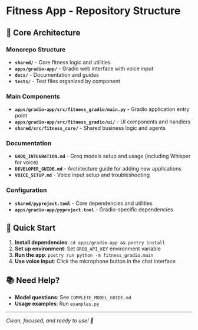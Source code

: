# Fitness App - Repository Structure

## 📁 Core Architecture

### Monorepo Structure
- **`shared/`** - Core fitness logic and utilities
- **`apps/gradio-app/`** - Gradio web interface with voice input
- **`docs/`** - Documentation and guides
- **`tests/`** - Test files organized by component

### Main Components
- **`apps/gradio-app/src/fitness_gradio/main.py`** - Gradio application entry point
- **`apps/gradio-app/src/fitness_gradio/ui/`** - UI components and handlers
- **`shared/src/fitness_core/`** - Shared business logic and agents

### Documentation
- **`GROQ_INTEGRATION.md`** - Groq models setup and usage (including Whisper for voice)
- **`DEVELOPER_GUIDE.md`** - Architecture guide for adding new applications
- **`VOICE_SETUP.md`** - Voice input setup and troubleshooting

### Configuration
- **`shared/pyproject.toml`** - Core dependencies and utilities
- **`apps/gradio-app/pyproject.toml`** - Gradio-specific dependencies

## 🚀 Quick Start

1. **Install dependencies**: `cd apps/gradio-app && poetry install`
2. **Set up environment**: Set `GROQ_API_KEY` environment variable
3. **Run the app**: `poetry run python -m fitness_gradio.main`
4. **Use voice input**: Click the microphone button in the chat interface

## 📚 Need Help?

- **Model questions**: See `COMPLETE_MODEL_GUIDE.md`
- **Usage examples**: Run `examples.py`

---

*Clean, focused, and ready to use! 🎯*
